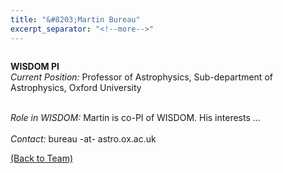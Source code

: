 ```yaml
---
title: "&#8203;Martin Bureau"
excerpt_separator: "<!--more-->"
---
```

<figure style="width: 150px" class="align-left"><a href="{{ site.baseurl }}{{page.url}}">
  <img src="{{ site.url }}{{ site.baseurl }}/assets/images/Martin-Bureau.png" alt=""></a>
</figure>

<b>WISDOM PI</b><br>
<i>Current Position:</i> Professor of Astrophysics, Sub-department of Astrophysics, Oxford University<br>
<!--more-->
<br>
<i>Role in WISDOM:</i> Martin is co-PI of WISDOM. His interests ...
<br><br>
<i>Contact:</i> bureau -at- astro.ox.ac.uk

<a href="{{ site.url }}{{ site.baseurl }}/team/">(Back to Team)</a>